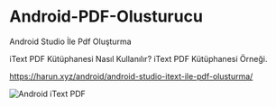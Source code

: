 # Android-PDF-Olusturucu
Android Studio İle Pdf Oluşturma

iText PDF Kütüphanesi Nasıl Kullanılır?
iText PDF Kütüphanesi Örneği.

https://harun.xyz/android/android-studio-itext-ile-pdf-olusturma/

![Android iText PDF](https://github.com/MrNirva/Android-PDF-Olusturucu/iText_PDF_Olusturma.jpg?raw=true)
